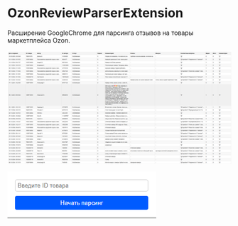 # OzonReviewParserExtension
 Расширение GoogleChrome для парсинга отзывов на товары маркетплейса Ozon.
<br>

![OzonReviewParserExtension](https://github.com/Nikita55612/OzonReviewParserExtension/blob/main/Screenshot1.png)

![popup](https://github.com/Nikita55612/OzonReviewParserExtension/blob/main/Screenshot2.png)
